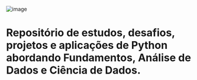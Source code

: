 ![image](https://github.com/ademarionobre/Python---Fundamentos-DA-DS/assets/92057489/dcf062eb-32e0-4554-a7a2-1dc3cabdde4e)

# Repositório de estudos, desafios, projetos e aplicações de Python abordando Fundamentos, Análise de Dados e Ciência de Dados.

